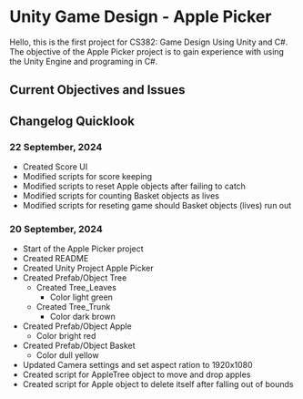 # Unity Game Design - Apple Picker

Hello, this is the first project for CS382: Game Design Using Unity and C#. The objective of the Apple Picker project is to gain experience with using the Unity Engine and programing in C#. 

## Current Objectives and Issues

## Changelog Quicklook

### 22 September, 2024

- Created Score UI
- Modified scripts for score keeping
- Modified scripts to reset Apple objects after failing to catch
- Modified scripts for counting Basket objects as lives
- Modified scripts for reseting game should Basket objects (lives) run out

### 20 September, 2024

- Start of the Apple Picker project
- Created README
- Created Unity Project Apple Picker
- Created Prefab/Object Tree
    - Created Tree_Leaves
        - Color light green
    - Created Tree_Trunk
        - Color dark brown
- Created Prefab/Object Apple
    - Color bright red
- Created Prefab/Object Basket
    - Color dull yellow
- Updated Camera settings and set aspect ration to 1920x1080
- Created script for AppleTree object to move and drop apples
- Created script for Apple object to delete itself after falling out of bounds
